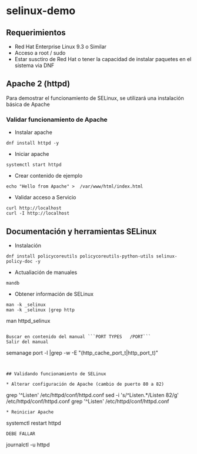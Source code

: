 # selinux-demo

## Requerimientos

* Red Hat Enterprise Linux 9.3 o Similar
* Acceso a root / sudo
* Estar susctiro de Red Hat o tener la capacidad de instalar paquetes en el sistema via DNF 

## Apache 2 (httpd)

Para demostrar el funcionamiento de SELinux, se utilizará una instalación básica de Apache

### Validar funcionamiento de Apache


* Instalar apache
```
dnf install httpd -y
```
* Iniciar apache
```
systemctl start httpd
```
* Crear contenido de ejemplo

```
echo "Hello from Apache" >  /var/www/html/index.html
```

* Validar acceso a Servicio
```
curl http://localhost
curl -I http://localhost

```

## Documentación y herramientas SELinux

* Instalación

```
dnf install policycoreutils policycoreutils-python-utils selinux-policy-doc -y
```
* Actualiación de manuales
```
mandb
```
* Obtener información de SELinux
```
man -k _selinux
man -k _selinux |grep http

```
man httpd_selinux
```

Buscar en contenido del manual ```PORT TYPES   /PORT```
Salir del manual

```
semanage port -l |grep -w -E "(http_cache_port_t|http_port_t)"
```


## Validando funcionamiento de SELinux

* Alterar configuración de Apache (cambio de puerto 80 a 82)
```
grep '^Listen' /etc/httpd/conf/httpd.conf
sed -i 's/^Listen.*/Listen 82/g' /etc/httpd/conf/httpd.conf
grep '^Listen' /etc/httpd/conf/httpd.conf

```
* Reiniciar Apache

```
systemctl restart httpd 
```
DEBE FALLAR
```
journalctl -u httpd
```





